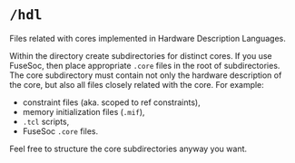 # `/hdl`

Files related with cores implemented in Hardware Description Languages.

Within the directory create subdirectories for distinct cores.
If you use FuseSoc, then place appropriate `.core` files in the root of subdirectories.
The core subdirectory must contain not only the hardware description of the core, but also all files closely related with the core.
For example:
- constraint files (aka. scoped to ref constraints),
- memory initialization files (`.mif`),
- `.tcl` scripts,
- FuseSoc `.core` files.

Feel free to structure the core subdirectories anyway you want.

